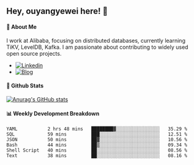 ## Hey, ouyangyewei here! :wave:

#### :rocket: About Me
I work at Alibaba, focusing on distributed databases, currently learning TiKV, LevelDB, Kafka. I am passionate about contributing to widely used open source projects.

- [![Linkedin](https://img.shields.io/badge/LinkedIn-ouyangyewei-blue)](https://www.linkedin.com/in/ouyangyewei/)
- [![Blog](https://img.shields.io/badge/Blog-yeweiouyang-orange)](https://blog.csdn.net/yeweiouyang)

#### :star2: Github Stats
[![Anurag's GitHub stats](https://github-readme-stats.vercel.app/api?username=ouyangyewei&show_icons=true&cache_seconds=3600&theme=tokyonight)](https://github.com/anuraghazra/github-readme-stats)

#### :bar_chart: Weekly Development Breakdown
<!--START_SECTION:waka-->

```text
YAML           2 hrs 48 mins   ████████▓░░░░░░░░░░░░░░░░   35.29 %
SQL            59 mins         ███░░░░░░░░░░░░░░░░░░░░░░   12.51 %
JSON           50 mins         ██▓░░░░░░░░░░░░░░░░░░░░░░   10.56 %
Bash           44 mins         ██▒░░░░░░░░░░░░░░░░░░░░░░   09.34 %
Shell Script   40 mins         ██░░░░░░░░░░░░░░░░░░░░░░░   08.56 %
Text           38 mins         ██░░░░░░░░░░░░░░░░░░░░░░░   08.16 %
```

<!--END_SECTION:waka-->
